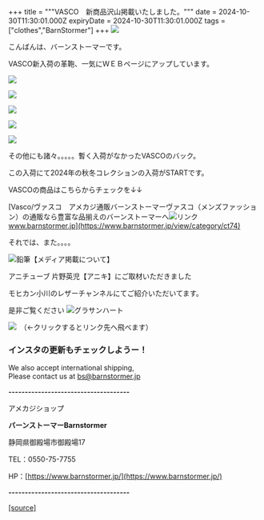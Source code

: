 +++
title = """VASCO　新商品沢山掲載いたしました。"""
date = 2024-10-30T11:30:01.000Z
expiryDate = 2024-10-30T11:30:01.000Z
tags = ["clothes","BarnStormer"]
+++
[![](https://stat.ameba.jp/user_images/20231023/16/barnstormer-go/b2/03/p/o0420015015354743273.png)](https://ameblo.jp/barnstormer-go/entry-12825670498.html)

こんばんは、バーンストーマーです。

VASCO新入荷の革鞄、一気にＷＥＢページにアップしています。

[![](https://stat.ameba.jp/user_images/20241030/19/barnstormer-go/35/52/j/o0467070115504085273.jpg)](https://stat.ameba.jp/user_images/20241030/19/barnstormer-go/35/52/j/o0467070115504085273.jpg)

[![](https://stat.ameba.jp/user_images/20241030/19/barnstormer-go/83/76/j/o0467070115504085275.jpg)](https://stat.ameba.jp/user_images/20241030/19/barnstormer-go/83/76/j/o0467070115504085275.jpg)

[![](https://stat.ameba.jp/user_images/20241030/19/barnstormer-go/fa/dc/j/o0467070115504085277.jpg)](https://stat.ameba.jp/user_images/20241030/19/barnstormer-go/fa/dc/j/o0467070115504085277.jpg)

[![](https://stat.ameba.jp/user_images/20241030/19/barnstormer-go/86/db/j/o0467070115504085279.jpg)](https://stat.ameba.jp/user_images/20241030/19/barnstormer-go/86/db/j/o0467070115504085279.jpg)

[![](https://stat.ameba.jp/user_images/20241030/19/barnstormer-go/f0/8c/j/o0467070115504085283.jpg)](https://stat.ameba.jp/user_images/20241030/19/barnstormer-go/f0/8c/j/o0467070115504085283.jpg)

その他にも諸々。。。。。暫く入荷がなかったVASCOのバック。

この入荷にて2024年の秋冬コレクションの入荷がSTARTです。

VASCOの商品はこちらからチェックを↓↓

[Vasco/ヴァスコ　アメカジ通販バーンストーマーヴァスコ（メンズファッション）の通販なら豊富な品揃えのバーンストーマーへ![リンク](https://c.stat100.ameba.jp/ameblo/symbols/v3.20.0/svg/gray/editor_link.svg)www.barnstormer.jp](https://www.barnstormer.jp/view/category/ct74)

それでは、また。。。。

![鉛筆](https://stat100.ameba.jp/blog/ucs/img/char/char3/519.png)【メディア掲載について】

アニチューブ 片野英児【アニキ】にご取材いただきました

モヒカン小川のレザーチャンネルにてご紹介いただいてます。

是非ご覧ください ![グラサンハート](https://stat100.ameba.jp/blog/ucs/img/char/char3/148.png)

[![](https://stat.ameba.jp/user_images/20230412/16/barnstormer-go/6a/23/p/o0108010815269242493.png)](https://www.instagram.com/barnstormer_daily/)　（←クリックするとリンク先へ飛べます）

### インスタの更新もチェックしようー！

We also accept international shipping,  
Please contact us at bs@barnstormer.jp

**\-------------------------------------**

アメカジショップ

**バーンストーマーBarnstormer**

静岡県御殿場市御殿場17

TEL：0550-75-7755

HP：[https://www.barnstormer.jp/](https://www.barnstormer.jp/)

**\-------------------------------------**

[[source]](https://ameblo.jp/barnstormer-go/entry-12873194335.html)
